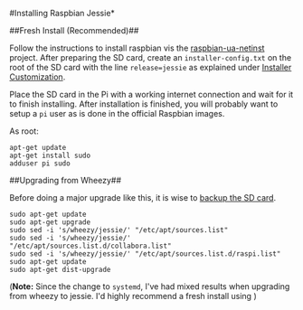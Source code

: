 #Installing Raspbian Jessie*

##Fresh Install (Recommended)##

Follow the instructions to install raspbian vis the [raspbian-ua-netinst](https://github.com/debian-pi/raspbian-ua-netinst) project. After preparing the SD card, create an `installer-config.txt` on the root of the SD card with the line `release=jessie` as explained under [Installer Customization](https://github.com/debian-pi/raspbian-ua-netinst#installer-customization).

Place the SD card in the Pi with a working internet connection and wait for it to finish installing. After installation is finished, you will probably want to setup a `pi` user as is done in the official Raspbian images.

As root:

	apt-get update
	apt-get install sudo
	adduser pi sudo


##Upgrading from Wheezy##

Before doing a major upgrade like this, it is wise to [backup the SD card](http://raspberrypi.stackexchange.com/a/313/3594).

	sudo apt-get update
	sudo apt-get upgrade
	sudo sed -i 's/wheezy/jessie/' "/etc/apt/sources.list"
	sudo sed -i 's/wheezy/jessie/' "/etc/apt/sources.list.d/collabora.list"
	sudo sed -i 's/wheezy/jessie/' "/etc/apt/sources.list.d/raspi.list"
	sudo apt-get update
	sudo apt-get dist-upgrade

(**Note:** Since the change to `systemd`, I've had mixed results when upgrading from wheezy to jessie. I'd highly recommend a fresh install using )